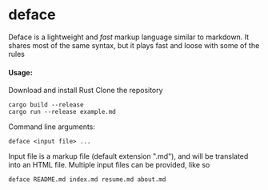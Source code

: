 # deface

Deface is a lightweight and *fast* markup language similar to markdown. It shares most of the same syntax, but it plays fast and loose with some of the rules

#### Usage:

Download and install Rust
Clone the repository
```
cargo build --release
cargo run --release example.md
```

Command line arguments:
```
deface <input file> ...
```

Input file is a markup file (default extension ".md"), and will be translated into an HTML file.
Multiple input files can be provided, like so
```
deface README.md index.md resume.md about.md
```
